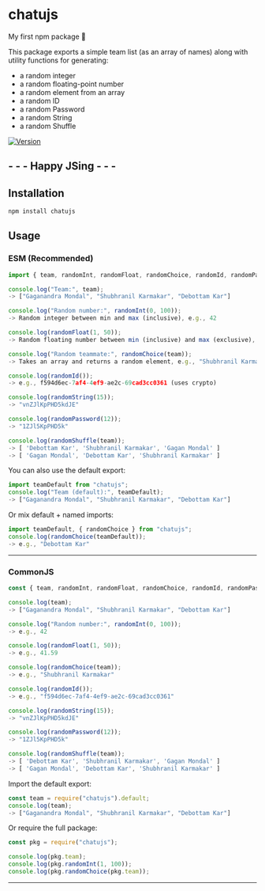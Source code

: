 # chatujs

My first npm package 🚀

This package exports a simple team list (as an array of names) along with utility functions for generating:

- a random integer
- a random floating-point number
- a random element from an array
- a random ID
- a random Password
- a random String
- a random Shuffle

[![Version](https://img.shields.io/badge/version-1.2.2-blue)]()

## - - - Happy JSing - - -

## Installation

```bash
npm install chatujs
```

## Usage

### ESM (Recommended)

```js
import { team, randomInt, randomFloat, randomChoice, randomId, randomPassword, randomString } from "chatujs";

console.log("Team:", team);
-> ["Gaganandra Mondal", "Shubhranil Karmakar", "Debottam Kar"]

console.log("Random number:", randomInt(0, 100));
-> Random integer between min and max (inclusive), e.g., 42

console.log(randomFloat(1, 50));
-> Random floating number between min (inclusive) and max (exclusive), e.g., 41.59

console.log("Random teammate:", randomChoice(team));
-> Takes an array and returns a random element, e.g., "Shubhranil Karmakar"

console.log(randomId());
-> e.g., f594d6ec-7af4-4ef9-ae2c-69cad3cc0361 (uses crypto)

console.log(randomString(15));
-> "vnZJlKpPHD5kdJE"

console.log(randomPassword(12));
-> "1ZJl5KpPHD5k"

console.log(randomShuffle(team));
-> [ 'Debottam Kar', 'Shubhranil Karmakar', 'Gagan Mondal' ]
-> [ 'Gagan Mondal', 'Debottam Kar', 'Shubhranil Karmakar' ]

```

You can also use the default export:

```js
import teamDefault from "chatujs";
console.log("Team (default):", teamDefault);
-> ["Gaganandra Mondal", "Shubhranil Karmakar", "Debottam Kar"]
```

Or mix default + named imports:

```js
import teamDefault, { randomChoice } from "chatujs";
console.log(randomChoice(teamDefault));
-> e.g., "Debottam Kar"
```

---

### CommonJS

```js
const { team, randomInt, randomFloat, randomChoice, randomId, randomPassword, randomString } = require("chatujs");

console.log(team);
-> ["Gaganandra Mondal", "Shubhranil Karmakar", "Debottam Kar"]

console.log("Random number:", randomInt(0, 100));
-> e.g., 42

console.log(randomFloat(1, 50));
-> e.g., 41.59

console.log(randomChoice(team));
-> e.g., "Shubhranil Karmakar"

console.log(randomId());
-> e.g., "f594d6ec-7af4-4ef9-ae2c-69cad3cc0361"

console.log(randomString(15));
-> "vnZJlKpPHD5kdJE"

console.log(randomPassword(12));
-> "1ZJl5KpPHD5k"

console.log(randomShuffle(team));
-> [ 'Debottam Kar', 'Shubhranil Karmakar', 'Gagan Mondal' ]
-> [ 'Gagan Mondal', 'Debottam Kar', 'Shubhranil Karmakar' ]

```

Import the default export:

```js
const team = require("chatujs").default;
console.log(team);
-> ["Gaganandra Mondal", "Shubhranil Karmakar", "Debottam Kar"]
```

Or require the full package:

```js
const pkg = require("chatujs");

console.log(pkg.team);
console.log(pkg.randomInt(1, 100));
console.log(pkg.randomChoice(pkg.team));
```

---
